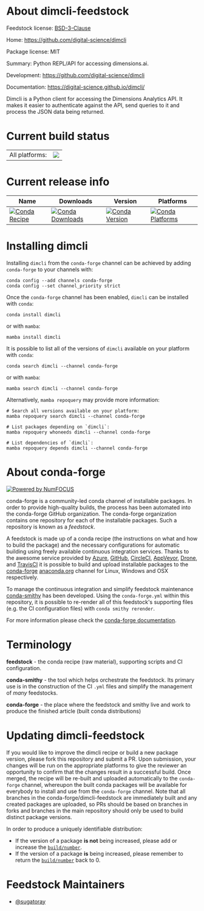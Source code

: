 About dimcli-feedstock
======================

Feedstock license: [BSD-3-Clause](https://github.com/conda-forge/dimcli-feedstock/blob/main/LICENSE.txt)

Home: https://github.com/digital-science/dimcli

Package license: MIT

Summary: Python REPL/API for accessing dimensions.ai.

Development: https://github.com/digital-science/dimcli

Documentation: https://digital-science.github.io/dimcli/

Dimcli is a Python client for accessing the Dimensions Analytics API.
It makes it easier to authenticate against the API, send queries to it
and process the JSON data being returned.


Current build status
====================


<table><tr><td>All platforms:</td>
    <td>
      <a href="https://dev.azure.com/conda-forge/feedstock-builds/_build/latest?definitionId=14826&branchName=main">
        <img src="https://dev.azure.com/conda-forge/feedstock-builds/_apis/build/status/dimcli-feedstock?branchName=main">
      </a>
    </td>
  </tr>
</table>

Current release info
====================

| Name | Downloads | Version | Platforms |
| --- | --- | --- | --- |
| [![Conda Recipe](https://img.shields.io/badge/recipe-dimcli-green.svg)](https://anaconda.org/conda-forge/dimcli) | [![Conda Downloads](https://img.shields.io/conda/dn/conda-forge/dimcli.svg)](https://anaconda.org/conda-forge/dimcli) | [![Conda Version](https://img.shields.io/conda/vn/conda-forge/dimcli.svg)](https://anaconda.org/conda-forge/dimcli) | [![Conda Platforms](https://img.shields.io/conda/pn/conda-forge/dimcli.svg)](https://anaconda.org/conda-forge/dimcli) |

Installing dimcli
=================

Installing `dimcli` from the `conda-forge` channel can be achieved by adding `conda-forge` to your channels with:

```
conda config --add channels conda-forge
conda config --set channel_priority strict
```

Once the `conda-forge` channel has been enabled, `dimcli` can be installed with `conda`:

```
conda install dimcli
```

or with `mamba`:

```
mamba install dimcli
```

It is possible to list all of the versions of `dimcli` available on your platform with `conda`:

```
conda search dimcli --channel conda-forge
```

or with `mamba`:

```
mamba search dimcli --channel conda-forge
```

Alternatively, `mamba repoquery` may provide more information:

```
# Search all versions available on your platform:
mamba repoquery search dimcli --channel conda-forge

# List packages depending on `dimcli`:
mamba repoquery whoneeds dimcli --channel conda-forge

# List dependencies of `dimcli`:
mamba repoquery depends dimcli --channel conda-forge
```


About conda-forge
=================

[![Powered by
NumFOCUS](https://img.shields.io/badge/powered%20by-NumFOCUS-orange.svg?style=flat&colorA=E1523D&colorB=007D8A)](https://numfocus.org)

conda-forge is a community-led conda channel of installable packages.
In order to provide high-quality builds, the process has been automated into the
conda-forge GitHub organization. The conda-forge organization contains one repository
for each of the installable packages. Such a repository is known as a *feedstock*.

A feedstock is made up of a conda recipe (the instructions on what and how to build
the package) and the necessary configurations for automatic building using freely
available continuous integration services. Thanks to the awesome service provided by
[Azure](https://azure.microsoft.com/en-us/services/devops/), [GitHub](https://github.com/),
[CircleCI](https://circleci.com/), [AppVeyor](https://www.appveyor.com/),
[Drone](https://cloud.drone.io/welcome), and [TravisCI](https://travis-ci.com/)
it is possible to build and upload installable packages to the
[conda-forge](https://anaconda.org/conda-forge) [anaconda.org](https://anaconda.org/)
channel for Linux, Windows and OSX respectively.

To manage the continuous integration and simplify feedstock maintenance
[conda-smithy](https://github.com/conda-forge/conda-smithy) has been developed.
Using the ``conda-forge.yml`` within this repository, it is possible to re-render all of
this feedstock's supporting files (e.g. the CI configuration files) with ``conda smithy rerender``.

For more information please check the [conda-forge documentation](https://conda-forge.org/docs/).

Terminology
===========

**feedstock** - the conda recipe (raw material), supporting scripts and CI configuration.

**conda-smithy** - the tool which helps orchestrate the feedstock.
                   Its primary use is in the construction of the CI ``.yml`` files
                   and simplify the management of *many* feedstocks.

**conda-forge** - the place where the feedstock and smithy live and work to
                  produce the finished article (built conda distributions)


Updating dimcli-feedstock
=========================

If you would like to improve the dimcli recipe or build a new
package version, please fork this repository and submit a PR. Upon submission,
your changes will be run on the appropriate platforms to give the reviewer an
opportunity to confirm that the changes result in a successful build. Once
merged, the recipe will be re-built and uploaded automatically to the
`conda-forge` channel, whereupon the built conda packages will be available for
everybody to install and use from the `conda-forge` channel.
Note that all branches in the conda-forge/dimcli-feedstock are
immediately built and any created packages are uploaded, so PRs should be based
on branches in forks and branches in the main repository should only be used to
build distinct package versions.

In order to produce a uniquely identifiable distribution:
 * If the version of a package **is not** being increased, please add or increase
   the [``build/number``](https://docs.conda.io/projects/conda-build/en/latest/resources/define-metadata.html#build-number-and-string).
 * If the version of a package **is** being increased, please remember to return
   the [``build/number``](https://docs.conda.io/projects/conda-build/en/latest/resources/define-metadata.html#build-number-and-string)
   back to 0.

Feedstock Maintainers
=====================

* [@sugatoray](https://github.com/sugatoray/)

